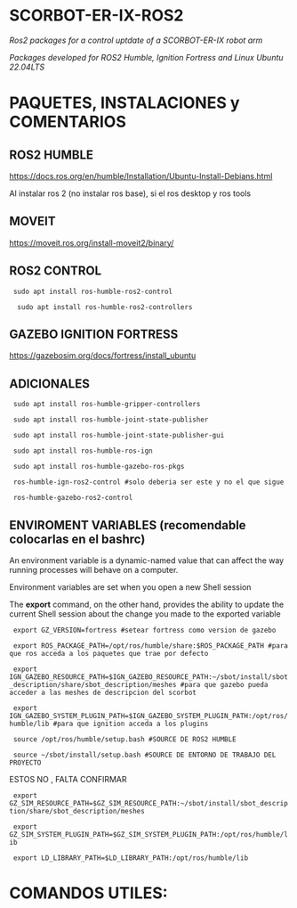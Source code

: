 # SCORBOT-ER-IX-ROS2

*Ros2 packages for a control uptdate of a SCORBOT-ER-IX robot arm*

 *Packages developed for ROS2 Humble, Ignition Fortress and Linux Ubuntu 22.04LTS*


# PAQUETES, INSTALACIONES y COMENTARIOS 

## ROS2 HUMBLE

https://docs.ros.org/en/humble/Installation/Ubuntu-Install-Debians.html

Al instalar ros 2 (no instalar ros base), si el ros desktop y ros tools


## MOVEIT

https://moveit.ros.org/install-moveit2/binary/

## ROS2 CONTROL

 ``` sudo apt install ros-humble-ros2-control``` 
 
```  sudo apt install ros-humble-ros2-controllers```  

## GAZEBO IGNITION FORTRESS

https://gazebosim.org/docs/fortress/install_ubuntu


## ADICIONALES 

 ``` sudo apt install ros-humble-gripper-controllers``` 
 
 ``` sudo apt install ros-humble-joint-state-publisher``` 
 
 ``` sudo apt install ros-humble-joint-state-publisher-gui``` 
 
 ``` sudo apt install ros-humble-ros-ign``` 
 
 ``` sudo apt install ros-humble-gazebo-ros-pkgs``` 
 
 ``` ros-humble-ign-ros2-control #solo deberia ser este y no el que sigue``` 
 
 ``` ros-humble-gazebo-ros2-control``` 
 

## ENVIROMENT VARIABLES  (recomendable colocarlas en el bashrc)

An environment variable is a dynamic-named value that can affect the way running processes will behave on a computer.

Environment variables are set when you open a new Shell session

The **export** command, on the other hand, provides the ability to update the current Shell session about the change you made to the exported variable

``` export GZ_VERSION=fortress #setear fortress como version de gazebo``` 

``` export ROS_PACKAGE_PATH=/opt/ros/humble/share:$ROS_PACKAGE_PATH #para que ros acceda a los paquetes que trae por defecto``` 

``` export IGN_GAZEBO_RESOURCE_PATH=$IGN_GAZEBO_RESOURCE_PATH:~/sbot/install/sbot_description/share/sbot_description/meshes #para que gazebo pueda acceder a las meshes de descripcion del scorbot``` 

``` export IGN_GAZEBO_SYSTEM_PLUGIN_PATH=$IGN_GAZEBO_SYSTEM_PLUGIN_PATH:/opt/ros/humble/lib #para que ignition acceda a los plugins```  

``` source /opt/ros/humble/setup.bash #SOURCE DE ROS2 HUMBLE``` 

``` source ~/sbot/install/setup.bash #SOURCE DE ENTORNO DE TRABAJO DEL PROYECTO``` 


ESTOS NO , FALTA CONFIRMAR 

``` export GZ_SIM_RESOURCE_PATH=$GZ_SIM_RESOURCE_PATH:~/sbot/install/sbot_description/share/sbot_description/meshes``` 

``` export GZ_SIM_SYSTEM_PLUGIN_PATH=$GZ_SIM_SYSTEM_PLUGIN_PATH:/opt/ros/humble/lib``` 

``` export LD_LIBRARY_PATH=$LD_LIBRARY_PATH:/opt/ros/humble/lib``` 



# COMANDOS UTILES:



